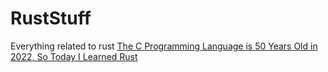 # RustStuff
Everything related to rust
[The C Programming Language is 50 Years Old in 2022, So Today I Learned Rust](https://www.youtube.com/watch?v=nxpKv0QWs-o&ab_channel=LowLevelLearning)
